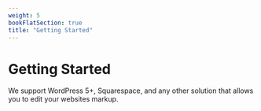 ```yaml
---
weight: 5
bookFlatSection: true
title: "Getting Started"
---
```


# Getting Started

We support WordPress 5+, Squarespace, and any other solution that allows you to edit your websites markup.
